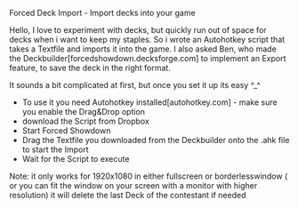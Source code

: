 Forced Deck Import - Import decks into your game

Hello,
I love to experiment with decks, but quickly run out of space for decks when i want to keep my staples. So i wrote an Autohotkey script that takes a Textfile and imports it into the game.
I also asked Ben, who made the Deckbuilder[forcedshowdown.decksforge.com] to implement an Export feature, to save the deck in the right format.

It sounds a bit complicated at first, but once you set it up its easy ^_^
* To use it you need Autohotkey installed[autohotkey.com] - make sure you enable the Drag&Drop option
* download the Script from Dropbox
* Start Forced Showdown
* Drag the Textfile you downloaded from the Deckbuilder onto the .ahk file to start the Import
* Wait for the Script to execute

Note:
it only works for 1920x1080 in either fullscreen or borderlesswindow ( or you can fit the window on your screen with a monitor with higher resolution)
it will delete the last Deck of the contestant if needed
